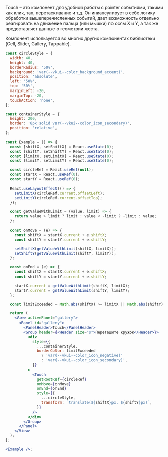 Touch – это компонент для удобной работы с pointer событиями, такими как клик, тап, перетаскивание и т.д.
Он инкапсулирует в себе логику обработки вышеперечисленных событий, дает возможность отдельно реагировать на движение
пальца (или мышки) по осям X и Y, а так же предоставляет данные о геометрии жеста.

Компонент используется во многих других компонентах библиотеки (Cell, Slider, Gallery, Tappable).

```jsx
const circleStyle = {
  width: 40,
  height: 40,
  borderRadius: '50%',
  background: 'var(--vkui--color_background_accent)',
  position: 'absolute',
  left: '50%',
  top: '50%',
  marginLeft: -20,
  marginTop: -20,
  touchAction: 'none',
};

const containerStyle = {
  height: 200,
  border: '8px solid var(--vkui--color_icon_secondary)',
  position: 'relative',
};

const Example = () => {
  const [shiftX, setShiftX] = React.useState(0);
  const [shiftY, setShiftY] = React.useState(0);
  const [limitX, setLimitX] = React.useState(0);
  const [limitY, setLimitY] = React.useState(0);

  const circleRef = React.useRef(null);
  const startX = React.useRef(0);
  const startY = React.useRef(0);

  React.useLayoutEffect(() => {
    setLimitX(circleRef.current.offsetLeft);
    setLimitY(circleRef.current.offsetTop);
  });

  const getValueWithLimit = (value, limit) => {
    return value > limit ? limit : value < -limit ? -limit : value;
  };

  const onMove = (e) => {
    const shiftX = startX.current + e.shiftX;
    const shiftY = startY.current + e.shiftY;

    setShiftX(getValueWithLimit(shiftX, limitX));
    setShiftY(getValueWithLimit(shiftY, limitY));
  };

  const onEnd = (e) => {
    const shiftX = startX.current + e.shiftX;
    const shiftY = startY.current + e.shiftY;

    startX.current = getValueWithLimit(shiftX, limitX);
    startY.current = getValueWithLimit(shiftY, limitY);
  };

  const limitExceeded = Math.abs(shiftX) >= limitX || Math.abs(shiftY) >= limitY;

  return (
    <View activePanel="gallery">
      <Panel id="gallery">
        <PanelHeader>Touch</PanelHeader>
        <Group header={<Header size="s">Перетащите кружок</Header>}>
          <div
            style={{
              ...containerStyle,
              borderColor: limitExceeded
                ? 'var(--vkui--color_icon_negative)'
                : 'var(--vkui--color_icon_secondary)',
            }}
          >
            <Touch
              getRootRef={circleRef}
              onMove={onMove}
              onEnd={onEnd}
              style={{
                ...circleStyle,
                transform: `translate(${shiftX}px, ${shiftY}px)`,
              }}
            />
          </div>
        </Group>
      </Panel>
    </View>
  );
};

<Example />;
```
